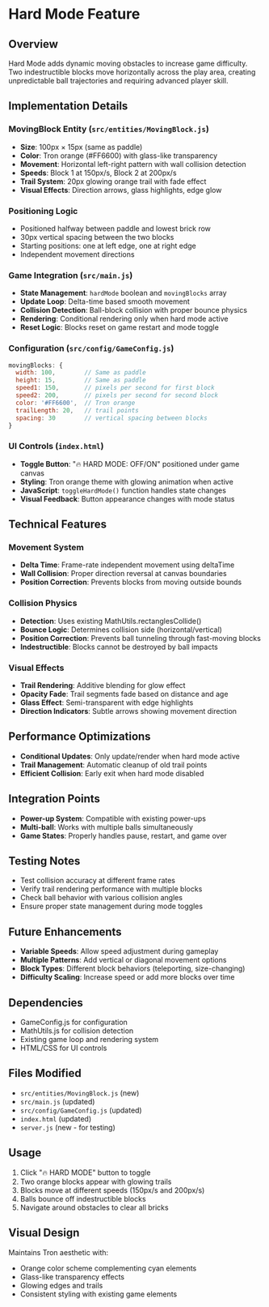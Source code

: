 # Hard Mode Feature

## Overview
Hard Mode adds dynamic moving obstacles to increase game difficulty. Two indestructible blocks move horizontally across the play area, creating unpredictable ball trajectories and requiring advanced player skill.

## Implementation Details

### MovingBlock Entity (`src/entities/MovingBlock.js`)
- **Size**: 100px × 15px (same as paddle)
- **Color**: Tron orange (#FF6600) with glass-like transparency
- **Movement**: Horizontal left-right pattern with wall collision detection
- **Speeds**: Block 1 at 150px/s, Block 2 at 200px/s
- **Trail System**: 20px glowing orange trail with fade effect
- **Visual Effects**: Direction arrows, glass highlights, edge glow

### Positioning Logic
- Positioned halfway between paddle and lowest brick row
- 30px vertical spacing between the two blocks
- Starting positions: one at left edge, one at right edge
- Independent movement directions

### Game Integration (`src/main.js`)
- **State Management**: `hardMode` boolean and `movingBlocks` array
- **Update Loop**: Delta-time based smooth movement
- **Collision Detection**: Ball-block collision with proper bounce physics
- **Rendering**: Conditional rendering only when hard mode active
- **Reset Logic**: Blocks reset on game restart and mode toggle

### Configuration (`src/config/GameConfig.js`)
```javascript
movingBlocks: {
  width: 100,        // Same as paddle
  height: 15,        // Same as paddle
  speed1: 150,       // pixels per second for first block
  speed2: 200,       // pixels per second for second block
  color: '#FF6600',  // Tron orange
  trailLength: 20,   // trail points
  spacing: 30        // vertical spacing between blocks
}
```

### UI Controls (`index.html`)
- **Toggle Button**: "🔥 HARD MODE: OFF/ON" positioned under game canvas
- **Styling**: Tron orange theme with glowing animation when active
- **JavaScript**: `toggleHardMode()` function handles state changes
- **Visual Feedback**: Button appearance changes with mode status

## Technical Features

### Movement System
- **Delta Time**: Frame-rate independent movement using deltaTime
- **Wall Collision**: Proper direction reversal at canvas boundaries
- **Position Correction**: Prevents blocks from moving outside bounds

### Collision Physics
- **Detection**: Uses existing MathUtils.rectanglesCollide()
- **Bounce Logic**: Determines collision side (horizontal/vertical)
- **Position Correction**: Prevents ball tunneling through fast-moving blocks
- **Indestructible**: Blocks cannot be destroyed by ball impacts

### Visual Effects
- **Trail Rendering**: Additive blending for glow effect
- **Opacity Fade**: Trail segments fade based on distance and age
- **Glass Effect**: Semi-transparent with edge highlights
- **Direction Indicators**: Subtle arrows showing movement direction

## Performance Optimizations
- **Conditional Updates**: Only update/render when hard mode active
- **Trail Management**: Automatic cleanup of old trail points
- **Efficient Collision**: Early exit when hard mode disabled

## Integration Points
- **Power-up System**: Compatible with existing power-ups
- **Multi-ball**: Works with multiple balls simultaneously
- **Game States**: Properly handles pause, restart, and game over

## Testing Notes
- Test collision accuracy at different frame rates
- Verify trail rendering performance with multiple blocks
- Check ball behavior with various collision angles
- Ensure proper state management during mode toggles

## Future Enhancements
- **Variable Speeds**: Allow speed adjustment during gameplay
- **Multiple Patterns**: Add vertical or diagonal movement options
- **Block Types**: Different block behaviors (teleporting, size-changing)
- **Difficulty Scaling**: Increase speed or add more blocks over time

## Dependencies
- GameConfig.js for configuration
- MathUtils.js for collision detection
- Existing game loop and rendering system
- HTML/CSS for UI controls

## Files Modified
- `src/entities/MovingBlock.js` (new)
- `src/main.js` (updated)
- `src/config/GameConfig.js` (updated)
- `index.html` (updated)
- `server.js` (new - for testing)

## Usage
1. Click "🔥 HARD MODE" button to toggle
2. Two orange blocks appear with glowing trails
3. Blocks move at different speeds (150px/s and 200px/s)
4. Balls bounce off indestructible blocks
5. Navigate around obstacles to clear all bricks

## Visual Design
Maintains Tron aesthetic with:
- Orange color scheme complementing cyan elements
- Glass-like transparency effects
- Glowing edges and trails
- Consistent styling with existing game elements
